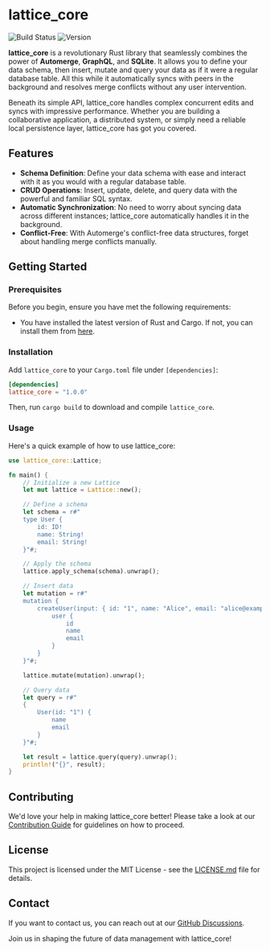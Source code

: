 # lattice_core

![Build Status](https://img.shields.io/badge/build-passing-brightgreen) ![Version](https://img.shields.io/badge/version-1.0.0-blue)

**lattice_core** is a revolutionary Rust library that seamlessly combines the power of **Automerge**, **GraphQL**, and **SQLite**. It allows you to define your data schema, then insert, mutate and query your data as if it were a regular database table. All this while it automatically syncs with peers in the background and resolves merge conflicts without any user intervention.

Beneath its simple API, lattice_core handles complex concurrent edits and syncs with impressive performance. Whether you are building a collaborative application, a distributed system, or simply need a reliable local persistence layer, lattice_core has got you covered.

## Features

- **Schema Definition**: Define your data schema with ease and interact with it as you would with a regular database table.
- **CRUD Operations**: Insert, update, delete, and query data with the powerful and familiar SQL syntax.
- **Automatic Synchronization**: No need to worry about syncing data across different instances; lattice_core automatically handles it in the background.
- **Conflict-Free**: With Automerge's conflict-free data structures, forget about handling merge conflicts manually.

## Getting Started

### Prerequisites

Before you begin, ensure you have met the following requirements:

- You have installed the latest version of Rust and Cargo. If not, you can install them from [here](https://www.rust-lang.org/tools/install).

### Installation

Add `lattice_core` to your `Cargo.toml` file under `[dependencies]`:

```toml
[dependencies]
lattice_core = "1.0.0"
```

Then, run `cargo build` to download and compile `lattice_core`.

### Usage

Here's a quick example of how to use lattice_core:

```rust
use lattice_core::Lattice;

fn main() {
    // Initialize a new Lattice
    let mut lattice = Lattice::new();

    // Define a schema
    let schema = r#"
    type User {
        id: ID!
        name: String!
        email: String!
    }"#;

    // Apply the schema
    lattice.apply_schema(schema).unwrap();

    // Insert data
    let mutation = r#"
    mutation {
        createUser(input: { id: "1", name: "Alice", email: "alice@example.com" }) {
            user {
                id
                name
                email
            }
        }
    }"#;

    lattice.mutate(mutation).unwrap();

    // Query data
    let query = r#"
    {
        User(id: "1") {
            name
            email
        }
    }"#;

    let result = lattice.query(query).unwrap();
    println!("{}", result);
}
```

## Contributing

We'd love your help in making lattice_core better! Please take a look at our [Contribution Guide](CONTRIBUTING.md) for guidelines on how to proceed.

## License

This project is licensed under the MIT License - see the [LICENSE.md](LICENSE.md) file for details.

## Contact

If you want to contact us, you can reach out at our [GitHub Discussions](https://github.com/raphaeltraviss/lattice_core/discussions).

Join us in shaping the future of data management with lattice_core!

